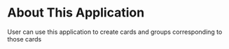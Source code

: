 # About This Application

User can use this application to create cards and groups corresponding to those cards


